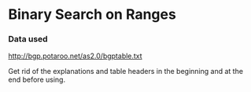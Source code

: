 # Binary Search on Ranges

### Data used

http://bgp.potaroo.net/as2.0/bgptable.txt

Get rid of the explanations and table headers in the beginning and at the end before using.
